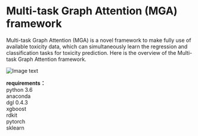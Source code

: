 #  Multi-task Graph Attention (MGA) framework
Multi-task Graph Attention (MGA) is a novel framework to make fully use of available toxicity data, which can simultaneously learn the regression and classification tasks for toxicity prediction. Here is the overview of the Multi-task Graph Attention framework.

![Image text](https://github.com/wzxxxx/MGA/blob/main/MGA.png)


**requirements：**  
python 3.6  
anaconda  
dgl 0.4.3  
xgboost  
rdkit  
pytorch  
sklearn  
